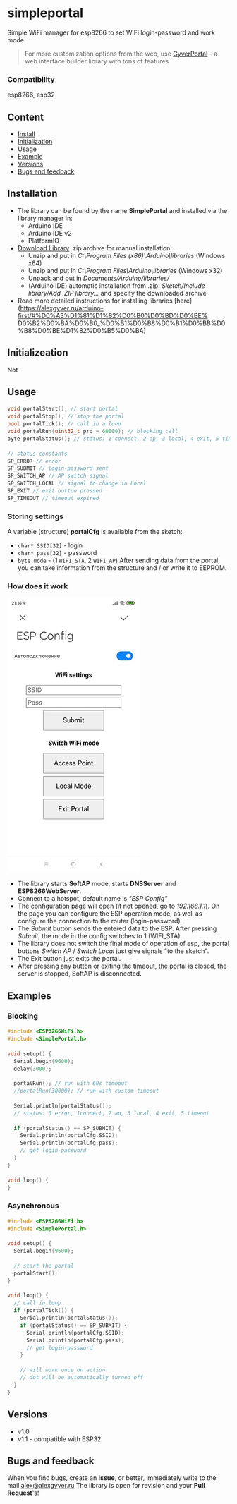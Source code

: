 # simpleportal
Simple WiFi manager for esp8266 to set WiFi login-password and work mode

> For more customization options from the web, use [GyverPortal](https://github.com/GyverLibs/GyverPortal) - a web interface builder library with tons of features

### Compatibility
esp8266, esp32

## Content
- [Install](#install)
- [Initialization](#init)
- [Usage](#usage)
- [Example](#example)
- [Versions](#versions)
- [Bugs and feedback](#feedback)

<a id="install"></a>
## Installation
- The library can be found by the name **SimplePortal** and installed via the library manager in:
    - Arduino IDE
    - Arduino IDE v2
    - PlatformIO
- [Download Library](https://github.com/GyverLibs/SimplePortal/archive/refs/heads/main.zip) .zip archive for manual installation:
    - Unzip and put in *C:\Program Files (x86)\Arduino\libraries* (Windows x64)
    - Unzip and put in *C:\Program Files\Arduino\libraries* (Windows x32)
    - Unpack and put in *Documents/Arduino/libraries/*
    - (Arduino IDE) automatic installation from .zip: *Sketch/Include library/Add .ZIP library…* and specify the downloaded archive
- Read more detailed instructions for installing libraries [here] (https://alexgyver.ru/arduino-first/#%D0%A3%D1%81%D1%82%D0%B0%D0%BD%D0%BE% D0%B2%D0%BA%D0%B0_%D0%B1%D0%B8%D0%B1%D0%BB%D0%B8%D0%BE%D1%82%D0%B5%D0%BA)

<a id="init"></a>
## Initializeation
Not

<a id="usage"></a>
## Usage
```cpp
void portalStart(); // start portal
void portalStop(); // stop the portal
bool portalTick(); // call in a loop
void portalRun(uint32_t prd = 60000); // blocking call
byte portalStatus(); // status: 1 connect, 2 ap, 3 local, 4 exit, 5 timeout

// status constants
SP_ERROR // error
SP_SUBMIT // login-password sent
SP_SWITCH_AP // AP switch signal
SP_SWITCH_LOCAL // signal to change in Local
SP_EXIT // exit button pressed
SP_TIMEOUT // timeout expired
```

### Storing settings
A variable (structure) **portalCfg** is available from the sketch:
- `char* SSID[32]` - login
- `char* pass[32]` - password
- `byte mode` - (1 `WIFI_STA`, 2 `WIFI_AP`)
After sending data from the portal, you can take information from the structure and / or write it to EEPROM.

### How does it work
![demo](/doc/demo.png)
- The library starts **SoftAP** mode, starts **DNSServer** and **ESP8266WebServer**.
- Connect to a hotspot, default name is *"ESP Config"*
- The configuration page will open (if not opened, go to *192.168.1.1*). On the page you can
configure the ESP operation mode, as well as configure the connection to the router (login-password).
- The *Submit* button sends the entered data to the ESP. After pressing *Submit*, the mode in the config switches to 1 (WIFI_STA).
- The library does not switch the final mode of operation of esp, the portal buttons *Switch AP* / *Switch Local* just give signals "to the sketch".
- The Exit button just exits the portal.
- After pressing any button or exiting the timeout, the portal is closed, the server is stopped, SoftAP is disconnected.

<a id="example"></a>
## Examples
### Blocking
```cpp
#include <ESP8266WiFi.h>
#include <SimplePortal.h>

void setup() {
  Serial.begin(9600);
  delay(3000);
  
  portalRun(); // run with 60s timeout
  //portalRun(30000); // run with custom timeout
  
  Serial.println(portalStatus());
  // status: 0 error, 1connect, 2 ap, 3 local, 4 exit, 5 timeout
  
  if (portalStatus() == SP_SUBMIT) {
    Serial.println(portalCfg.SSID);
    Serial.println(portalCfg.pass);
    // get login-password
  }
}

void loop() {
}
```

### Asynchronous
```cpp
#include <ESP8266WiFi.h>
#include <SimplePortal.h>

void setup() {
  Serial.begin(9600);

  // start the portal
  portalStart();
}

void loop() {
  // call in loop
  if (portalTick()) {
    Serial.println(portalStatus());
    if (portalStatus() == SP_SUBMIT) {
      Serial.println(portalCfg.SSID);
      Serial.println(portalCfg.pass);
      // get login-password
    }

    // will work once on action
    // dot will be automatically turned off
  }
}
```

<a id="versions"></a>
## Versions
- v1.0
- v1.1 - compatible with ESP32

<a id="feedback"></a>
## Bugs and feedback
When you find bugs, create an **Issue**, or better, immediately write to the mail [alex@alexgyver.ru](mailto:alex@alexgyver.ru)
The library is open for revision and your **Pull Request**'s!